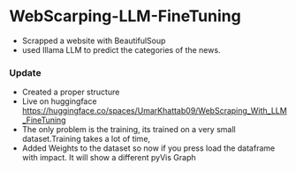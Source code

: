 # WebScarping-LLM-FineTuning

- Scrapped a website with BeautifulSoup
- used Illama LLM to predict the categories of the news.


### Update
- Created a proper structure
- Live on huggingface https://huggingface.co/spaces/UmarKhattab09/WebScraping_With_LLM_FineTuning
- The only problem is the training, its trained on a very small dataset.Training takes a lot of time,
- Added Weights to the dataset so now if you press load the dataframe with impact. It will show a different pyVis Graph
